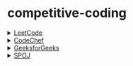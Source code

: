 # competitive-coding
 
<div>
  <details>
    <summary><a href="https://leetcode.com">LeetCode</a></summary>
    <table>
     <tr>
      <th>Problems</th>
      <th>Solutions</th>
     </tr>
     <tr>
      <td><a href="https://leetcode.com/problems/roman-to-integer/">Roman to Integer</a></td>
      <td><a href="https://github.com/ramanaditya/competitive-coding/blob/master/roman_to_integer.py">Github</a></td>
     </tr>
    </table>
  </details>
  
  <details>
    <summary><a href="https://www.codechef.com">CodeChef</a></summary>
    <table>
     <tr>
      <th>Problems</th>
      <th>Solutions</th>
     </tr>
    </table>
  
  </details>
  
  <details>
    <summary><a href="https://www.geeksforgeeks.org">GeeksforGeeks</a></summary>
     <table>
     <tr>
      <th>Problems</th>
      <th>Solutions</th>
     </tr>
    </table>
  </details>
  
  <details>
    <summary><a href="https://www.spoj.com">SPOJ</a></summary>
     <table>
     <tr>
      <th>Problems</th>
      <th>Solutions</th>
     </tr>
    </table>
  </details>
</div>
